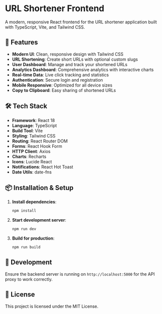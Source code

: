 # URL Shortener Frontend

A modern, responsive React frontend for the URL shortener application built with TypeScript, Vite, and Tailwind CSS.

## 🚀 Features

- **Modern UI**: Clean, responsive design with Tailwind CSS
- **URL Shortening**: Create short URLs with optional custom slugs
- **User Dashboard**: Manage and track your shortened URLs
- **Analytics Dashboard**: Comprehensive analytics with interactive charts
- **Real-time Data**: Live click tracking and statistics
- **Authentication**: Secure login and registration
- **Mobile Responsive**: Optimized for all device sizes
- **Copy to Clipboard**: Easy sharing of shortened URLs

## 🛠 Tech Stack

- **Framework**: React 18
- **Language**: TypeScript
- **Build Tool**: Vite
- **Styling**: Tailwind CSS
- **Routing**: React Router DOM
- **Forms**: React Hook Form
- **HTTP Client**: Axios
- **Charts**: Recharts
- **Icons**: Lucide React
- **Notifications**: React Hot Toast
- **Date Utils**: date-fns

## 📦 Installation & Setup

1. **Install dependencies**:

   ```bash
   npm install
   ```

2. **Start development server**:

   ```bash
   npm run dev
   ```

3. **Build for production**:
   ```bash
   npm run build
   ```

## 🔧 Development

Ensure the backend server is running on `http://localhost:5000` for the API proxy to work correctly.

## 📄 License

This project is licensed under the MIT License.
